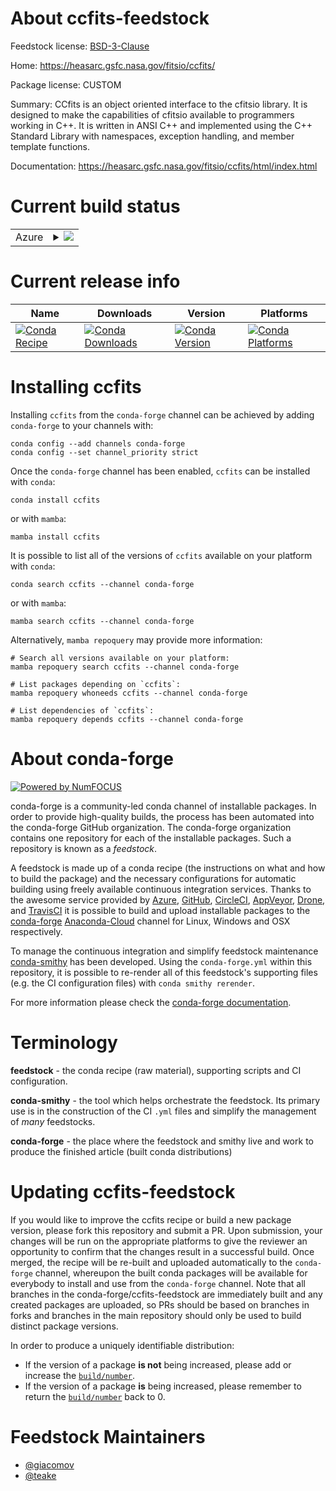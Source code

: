 About ccfits-feedstock
======================

Feedstock license: [BSD-3-Clause](https://github.com/conda-forge/ccfits-feedstock/blob/main/LICENSE.txt)

Home: https://heasarc.gsfc.nasa.gov/fitsio/ccfits/

Package license: CUSTOM

Summary: CCfits is an object oriented interface to the cfitsio library. It is designed to make the capabilities of cfitsio available to programmers working in C++. It is written in ANSI C++ and implemented using the C++ Standard Library with namespaces, exception handling, and member template functions.

Documentation: https://heasarc.gsfc.nasa.gov/fitsio/ccfits/html/index.html

Current build status
====================


<table>
    
  <tr>
    <td>Azure</td>
    <td>
      <details>
        <summary>
          <a href="https://dev.azure.com/conda-forge/feedstock-builds/_build/latest?definitionId=3803&branchName=main">
            <img src="https://dev.azure.com/conda-forge/feedstock-builds/_apis/build/status/ccfits-feedstock?branchName=main">
          </a>
        </summary>
        <table>
          <thead><tr><th>Variant</th><th>Status</th></tr></thead>
          <tbody><tr>
              <td>linux_64</td>
              <td>
                <a href="https://dev.azure.com/conda-forge/feedstock-builds/_build/latest?definitionId=3803&branchName=main">
                  <img src="https://dev.azure.com/conda-forge/feedstock-builds/_apis/build/status/ccfits-feedstock?branchName=main&jobName=linux&configuration=linux%20linux_64_" alt="variant">
                </a>
              </td>
            </tr><tr>
              <td>osx_64</td>
              <td>
                <a href="https://dev.azure.com/conda-forge/feedstock-builds/_build/latest?definitionId=3803&branchName=main">
                  <img src="https://dev.azure.com/conda-forge/feedstock-builds/_apis/build/status/ccfits-feedstock?branchName=main&jobName=osx&configuration=osx%20osx_64_" alt="variant">
                </a>
              </td>
            </tr>
          </tbody>
        </table>
      </details>
    </td>
  </tr>
</table>

Current release info
====================

| Name | Downloads | Version | Platforms |
| --- | --- | --- | --- |
| [![Conda Recipe](https://img.shields.io/badge/recipe-ccfits-green.svg)](https://anaconda.org/conda-forge/ccfits) | [![Conda Downloads](https://img.shields.io/conda/dn/conda-forge/ccfits.svg)](https://anaconda.org/conda-forge/ccfits) | [![Conda Version](https://img.shields.io/conda/vn/conda-forge/ccfits.svg)](https://anaconda.org/conda-forge/ccfits) | [![Conda Platforms](https://img.shields.io/conda/pn/conda-forge/ccfits.svg)](https://anaconda.org/conda-forge/ccfits) |

Installing ccfits
=================

Installing `ccfits` from the `conda-forge` channel can be achieved by adding `conda-forge` to your channels with:

```
conda config --add channels conda-forge
conda config --set channel_priority strict
```

Once the `conda-forge` channel has been enabled, `ccfits` can be installed with `conda`:

```
conda install ccfits
```

or with `mamba`:

```
mamba install ccfits
```

It is possible to list all of the versions of `ccfits` available on your platform with `conda`:

```
conda search ccfits --channel conda-forge
```

or with `mamba`:

```
mamba search ccfits --channel conda-forge
```

Alternatively, `mamba repoquery` may provide more information:

```
# Search all versions available on your platform:
mamba repoquery search ccfits --channel conda-forge

# List packages depending on `ccfits`:
mamba repoquery whoneeds ccfits --channel conda-forge

# List dependencies of `ccfits`:
mamba repoquery depends ccfits --channel conda-forge
```


About conda-forge
=================

[![Powered by
NumFOCUS](https://img.shields.io/badge/powered%20by-NumFOCUS-orange.svg?style=flat&colorA=E1523D&colorB=007D8A)](https://numfocus.org)

conda-forge is a community-led conda channel of installable packages.
In order to provide high-quality builds, the process has been automated into the
conda-forge GitHub organization. The conda-forge organization contains one repository
for each of the installable packages. Such a repository is known as a *feedstock*.

A feedstock is made up of a conda recipe (the instructions on what and how to build
the package) and the necessary configurations for automatic building using freely
available continuous integration services. Thanks to the awesome service provided by
[Azure](https://azure.microsoft.com/en-us/services/devops/), [GitHub](https://github.com/),
[CircleCI](https://circleci.com/), [AppVeyor](https://www.appveyor.com/),
[Drone](https://cloud.drone.io/welcome), and [TravisCI](https://travis-ci.com/)
it is possible to build and upload installable packages to the
[conda-forge](https://anaconda.org/conda-forge) [Anaconda-Cloud](https://anaconda.org/)
channel for Linux, Windows and OSX respectively.

To manage the continuous integration and simplify feedstock maintenance
[conda-smithy](https://github.com/conda-forge/conda-smithy) has been developed.
Using the ``conda-forge.yml`` within this repository, it is possible to re-render all of
this feedstock's supporting files (e.g. the CI configuration files) with ``conda smithy rerender``.

For more information please check the [conda-forge documentation](https://conda-forge.org/docs/).

Terminology
===========

**feedstock** - the conda recipe (raw material), supporting scripts and CI configuration.

**conda-smithy** - the tool which helps orchestrate the feedstock.
                   Its primary use is in the construction of the CI ``.yml`` files
                   and simplify the management of *many* feedstocks.

**conda-forge** - the place where the feedstock and smithy live and work to
                  produce the finished article (built conda distributions)


Updating ccfits-feedstock
=========================

If you would like to improve the ccfits recipe or build a new
package version, please fork this repository and submit a PR. Upon submission,
your changes will be run on the appropriate platforms to give the reviewer an
opportunity to confirm that the changes result in a successful build. Once
merged, the recipe will be re-built and uploaded automatically to the
`conda-forge` channel, whereupon the built conda packages will be available for
everybody to install and use from the `conda-forge` channel.
Note that all branches in the conda-forge/ccfits-feedstock are
immediately built and any created packages are uploaded, so PRs should be based
on branches in forks and branches in the main repository should only be used to
build distinct package versions.

In order to produce a uniquely identifiable distribution:
 * If the version of a package **is not** being increased, please add or increase
   the [``build/number``](https://docs.conda.io/projects/conda-build/en/latest/resources/define-metadata.html#build-number-and-string).
 * If the version of a package **is** being increased, please remember to return
   the [``build/number``](https://docs.conda.io/projects/conda-build/en/latest/resources/define-metadata.html#build-number-and-string)
   back to 0.

Feedstock Maintainers
=====================

* [@giacomov](https://github.com/giacomov/)
* [@teake](https://github.com/teake/)

